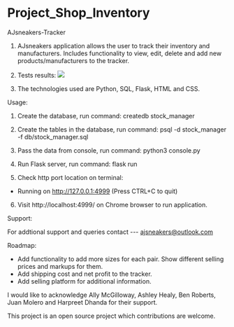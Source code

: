 # Project_Shop_Inventory

AJsneakers-Tracker

1. AJsneakers application allows the user to track their inventory and manufacturers. 
Includes functionality to view, edit, delete and add new products/manufacturers to the tracker. 

2. Tests results: ![](https://img.shields.io/badge/Ran%2012%20tests%20in%200.000s-12%20passed%2C%200%20failed-green)

3. The technologies used are Python, SQL, Flask, HTML and CSS.

Usage:

1) Create the database, run command:
createdb stock_manager 

2) Create the tables in the database, run command:
psql -d stock_manager -f db/stock_manager.sql

3) Pass the data from console, run command:
python3 console.py

4) Run Flask server, run command:
flask run

5) Check http port location on terminal:
* Running on http://127.0.0.1:4999 (Press CTRL+C to quit)

6) Visit http://localhost:4999/ on Chrome browser to run application.



Support:

For addtional support and queries contact --- ajsneakers@outlook.com

Roadmap:

- Add functionality to add more sizes for each pair. Show different selling prices and markups for them.
- Add shipping cost and net profit to the tracker.
- Add selling platform for additional information.


I would like to acknowledge Ally McGilloway, Ashley Healy, Ben Roberts, Juan Molero and Harpreet Dhanda for their support.

This project is an open source project which contributions are welcome.